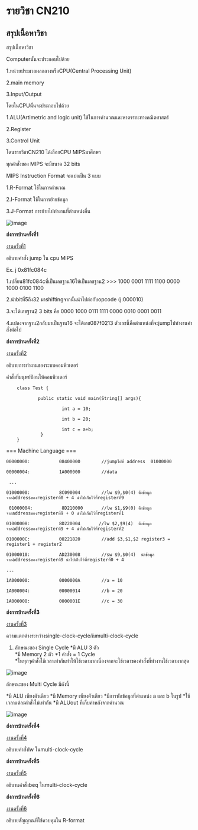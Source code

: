 # รายวิชา CN210

## สรุปเนื้อหาวิชา

สรุปเนื้อหาวิชา

Computerนั้นจะประกอบไปด้วย

1.หน่วยประมวลผลกลางหรือCPU(Central Processing Unit)

2.main memory

3.Input/Output

โดยในCPUนั้นจะประกอบไปด้วย

1.ALU(Artimetric and logic unit) ใช้ในการคำนวณและหาตรรกะทางคณิตศาสตร์

2.Register

3.Control Unit

โดนรายวิชาCN210 ได้เลือกCPU MIPSมาศีกษา

ทุกคำสั่งของ MIPS จะมีขนาด 32 bits

MIPS Instruction Format จะแบ่งเป็น 3 แบบ

1.R-Format ใช้ในการคำนวณ

2.I-Format ใช้ในการย้ายข้อมูล

3.J-Format การย้ายไปทำงานที่ตำแหน่งอื่น

![image](https://www.researchgate.net/profile/Flavio_Padua/publication/269463299/figure/fig1/AS:392119614230533@1470500009360/The-MIPS-instruction-format.png)



**ส่งการบ้านครั้งที่1**


[งานครั้งที่1](https://www.youtube.com/watch?v=wY9R6XCizwM&t=1s)

อธิบายคำสั่ง jump ใน cpu MIPS

Ex. j 0x81fc084c

1.เปลี่ยน81fc084cที่เป็นเลขฐาน16ให้เป็นเลขฐาน2 >>> 1000 0001 1111 1100 0000 1000 0100 1100

2.นำbitที่5ถึง32 มาshiftingจากนั้นนำไปต่อกับopcode (j:000010)

3.จะได้เลขฐาน2 3 bits คือ 0000 1000 0111 1111 0000 0010 0001 0011

4.เเปลงจากฐาน2กลับมาเป็นฐาน16 จะได้เลข087f0213 ตัวเลขนี้คือตำแหน่งที่จะjumpไปทำงานคำสั่งต่อไป


**ส่งการบ้านครั้งที่2**

[งานครั้งที่2](https://www.youtube.com/watch?v=8CIgbwNDo-g&t=8s)

อธิบายการทำงานของระบบคอมพิวเตอร์

คำสั่งที่มนุษย์ป้อนให้คอมพิวเตอร์

        class Test { 

                public static void main(String[] args){

                         int a = 10;
    
                         int b = 20;
    
                         int c = a+b;
                 }
        }

=== Machine Language ===

    00000000:           08400000        //jumpไปที่ address  01000000 
    
    00000004:           1A000000        //data
    
     ...

    01000000:           8C090004        //lw $9,$0(4) ดึงข้อมูลจากaddressของregisterที่0 + 4 นำไปเก็บไว้ที่registerที่9
    
     01000004:           8D210000       //lw $1,$9(0) ดึงข้อมูลจากaddressของregisterที่9 + 0 นำไปเก็บไว้ที่registerที่1

    01000008:           8D220004       //lw $2,$9(4)  ดึงข้อมูลจากaddressของregisterที่9 + 4 นำไปเก็บไว้ที่registerที่2

    0100000C:           00221820        //add $3,$1,$2 register3 = register1 + register2

    01000010:           AD230008        //sw $9,$0(4)  นำข้อมูลจากaddressของregisterที่9 นำไปเก็บไว้ที่registerที่0 + 4 

    ...

    1A000000:           0000000A        //a = 10

    1A000004:           00000014        //b = 20

    1A000008:           0000001E        //c = 30

**ส่งการบ้านครั้งที่3**

[งานครั้งที่3](https://www.youtube.com/watch?v=0poRS1BtJsE)

ความแตกต่างระหว่างsingle-clock-cycleกับmulti-clock-cycle

1. ลักษณะของ Single Cycle 
        *มี ALU 3 ตัว   
        *มี Memory 2 ตัว 
        *1 คำสั่ง = 1 Cycle  
        *ในทุกๆคำสั่งใช้เวลาเท่ากันทำให้ใช้เวลามากเนื่องจากจะใช้เวลาของคำสั่งที่ทำงานใช้เวลามากสุด

![image](https://cseweb.ucsd.edu/~j2lau/cs141/single_cycle_cpu_datapath.png)

ลักษณะของ Multi Cycle มีดังนี้

*มี ALU เพียงตัวเดียว
*มี Memory เพียงตัวเดียว
*มีการพักข้อมูลที่ตำแหน่ง a และ b ในรูป
*ใช้เวลาแต่ละคำสั่งไม่เท่ากัน
*มี ALUout ที่เก็บค่าหลังจากคำนวณ

![image](https://cseweb.ucsd.edu/~j2lau/cs141/multi_cycle_cpu_datapath.png)

**ส่งการบ้านครั้งที่4**

[งานครั้งที่4](https://www.youtube.com/watch?v=yYKce5W6ZwY)

อธิบายคำสั่งlw ในmulti-clock-cycle

**ส่งการบ้านครั้งที่5**

[งานครั้งที่5](https://www.youtube.com/watch?v=s8lwbWAGc94)

อธิบานคำสั่งbeq ในmulti-clock-cycle

**ส่งการบ้านครั้งที่6**

[งานครั้งที่6](https://www.youtube.com/watch?v=rXHOVZxnRus&t=13s)

อธิบายสัญญาณที่ใช้ควบคุมใน R-format
